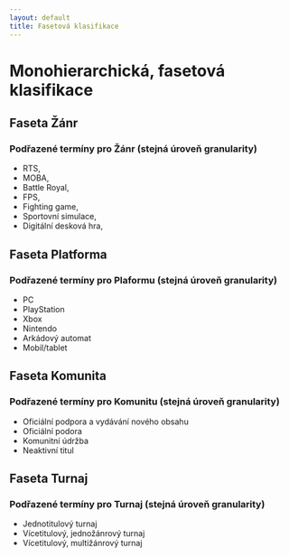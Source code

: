 ```yaml
---
layout: default
title: Fasetová klasifikace
---
```


# Monohierarchická, fasetová klasifikace

## Faseta Žánr
### Podřazené termíny pro Žánr (stejná úroveň granularity)
* RTS,  
* MOBA, 
* Battle Royal,
* FPS, 
* Fighting game, 
* Sportovní simulace,
* Digitální desková hra,

## Faseta Platforma 
### Podřazené termíny pro Plaformu (stejná úroveň granularity)
* PC 
* PlayStation 
* Xbox
* Nintendo 
* Arkádový automat 
* Mobil/tablet
 
## Faseta Komunita
### Podřazené termíny pro Komunitu (stejná úroveň granularity)
* Oficiální podpora a vydávání nového obsahu
* Oficiální podora
* Komunitní údržba 
* Neaktivní titul

## Faseta Turnaj 
### Podřazené termíny pro Turnaj (stejná úroveň granularity)

* Jednotitulový turnaj
* Vícetitulový, jednožánrový turnaj 
* Vícetitulový, multižánrový turnaj 
